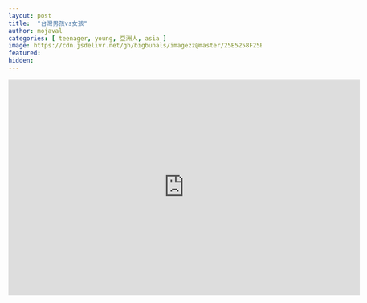 ```yaml
---
layout: post
title:  "台灣男孩vs女孩"
author: mojaval
categories: [ teenager, young, 亞洲人, asia ]
image: https://cdn.jsdelivr.net/gh/bigbunals/imagezz@master/25E5258F25B025E7258125A325E7259425B725E525AD25A9vs25E525A525B325E525AD25A9___196349fee58f1ad8569622e454368b24a7e56ecd.mp4.jpg
featured: 
hidden: 
---
```


<iframe src="https://openload.co/embed/E1dQQpE6Wpw/25E5258F25B025E7258125A325E7259425B725E525AD25A9vs25E525A525B325E525AD25A9___196349fee58f1ad8569622e454368b24a7e56ecd.mp4" scrolling="no" frameborder="0" width="700" height="430" allowfullscreen="true" webkitallowfullscreen="true" mozallowfullscreen="true"></iframe>